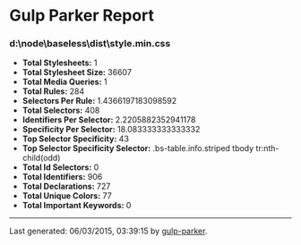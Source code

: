# Gulp Parker Report


### d:\node\baseless\dist\style.min.css

- **Total Stylesheets:** 1
- **Total Stylesheet Size:** 36607
- **Total Media Queries:** 1
- **Total Rules:** 284
- **Selectors Per Rule:** 1.4366197183098592
- **Total Selectors:** 408
- **Identifiers Per Selector:** 2.2205882352941178
- **Specificity Per Selector:** 18.083333333333332
- **Top Selector Specificity:** 43
- **Top Selector Specificity Selector:** .bs-table.info.striped tbody tr:nth-child(odd)
- **Total Id Selectors:** 0
- **Total Identifiers:** 906
- **Total Declarations:** 727
- **Total Unique Colors:** 77
- **Total Important Keywords:** 0

* * *

Last generated: 06/03/2015, 03:39:15 by [gulp-parker](https://github.com/PavelDemyanenko/gulp-parker).
